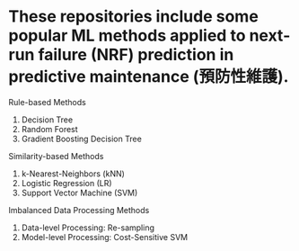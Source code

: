 # These repositories include some popular ML methods applied to next-run failure (NRF) prediction in predictive maintenance (預防性維護).
Rule-based Methods
  1. Decision Tree
  2. Random Forest
  3. Gradient Boosting Decision Tree

Similarity-based Methods
  1. k-Nearest-Neighbors (kNN)
  2. Logistic Regression (LR)
  3. Support Vector Machine (SVM)

Imbalanced Data Processing Methods
  1. Data-level Processing: Re-sampling
  2. Model-level Processing: Cost-Sensitive SVM
